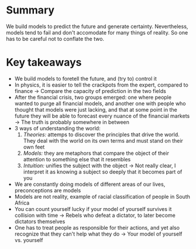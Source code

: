 # Summary
We build models to predict the future and generate certainty. Nevertheless, models tend to fail and don't accomodate for many things of reality. So one has to be careful not to conflate the two.

# Key takeaways

- We build models to foretell the future, and (try to) control it
- In physics, it is easier to tell the crackpots from the expert, compared to finance -> Compare the capacity of prediction in the two fields
- After the financial crisis, two groups emerged: one where people wanted to purge all financial models, and another one with people who thought that models were just lacking, and that at some point in the future they will be able to forecast every nuance of the financial markets -> The truth is probably somewhere in between
- 3 ways of understanding the world:
  1. *Theories:* attemps to discover the principles that drive the world. They deal with the world on its own terms and must stand on their own feet
  2. *Models:* they are metaphors that compare the object of their attention to something else that it resembles
  3. *Intuition:* unifies the subject with the object -> Not really clear, I interpret it as knowing a subject so deeply that it becomes part of you
- We are constantly doing models of different areas of our lives, preconceptions are models
- Models are not reality, example of racial classification of people in South Africa
- You can count yourself lucky if your model of yourself survives it collision with time -> Rebels who defeat a dictator, to later become dictators themselves
- One has to treat people as responsible for their actions, and yet also recognize that they can't help what they do -> Your model of yourself vs. yourself
